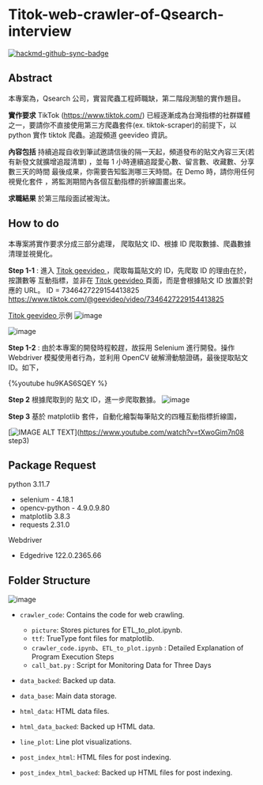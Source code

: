 # Titok-web-crawler-of-Qsearch-interview

[![hackmd-github-sync-badge](https://hackmd.io/amVv-prjSams7Wq-q2yEiQ/badge)](https://hackmd.io/amVv-prjSams7Wq-q2yEiQ)


## Abstract
本專案為，Qsearch 公司，實習爬蟲工程師職缺，第二階段測驗的實作題目。

**實作要求**
TikTok (https://www.tiktok.com/) 已經逐漸成為台灣指標的社群媒體之一，要請你不直接使用第三方爬蟲套件(ex. tiktok-scraper)的前提下，以 python 實作 tiktok 爬蟲。追蹤頻道 geevideo 資訊。

**內容包括**
持續追蹤自收到筆試邀請信後的隔一天起，頻道發布的貼文內容三天(若有新發文就擴增追蹤清單) ，並每 1 小時連續追蹤愛心數、留言數、收藏數、分享數三天的時間
最後成果，你需要告知監測哪三天時間。在 Demo 時，請你用任何視覺化套件 ，將監測期間內各個互動指標的折線圖畫出來。

**求職結果**
於第三階段面試被淘汰。

## How to do
本專案將實作要求分成三部分處理，
爬取貼文 ID、根據 ID 爬取數據、爬蟲數據清理並視覺化。

**Step 1-1** :  進入 [Titok geevideo ](https://www.tiktok.com/@geevideo)，爬取每篇貼文的 ID，先爬取 ID 的理由在於，按讚數等 互動指標，並非在 [Titok geevideo ](https://www.tiktok.com/@geevideo) 頁面，而是會根據貼文 ID 放置於對應的 URL。
ID = 7346427229154413825  https://www.tiktok.com/@geevideo/video/7346427229154413825

[Titok geevideo ](https://www.tiktok.com/@geevideo)示例
![image](https://hackmd.io/_uploads/SJaoRB2CT.png)

![image](https://hackmd.io/_uploads/rykEkLnAp.png)

**Step 1-2** : 由於本專案的開發時程較趕，故採用 Selenium 進行開發。操作 Webdriver 模擬使用者行為，並利用 OpenCV 破解滑動驗證碼，最後提取貼文 ID。如下，

{%youtube hu9KAS6SQEY %}


**Step 2**
根據爬取到的 貼文 ID，進一步爬取數據。
![image](https://hackmd.io/_uploads/B1Pk68nRT.png)

**Step 3**
基於 matplotlib 套件，自動化繪製每筆貼文的四種互動指標折線圖，

[![IMAGE ALT TEXT](http://img.youtube.com/vi/tXwoGim7n08/0.jpg)](https://www.youtube.com/watch?v=tXwoGim7n08 step3)

## Package Request
python 3.11.7
- selenium - 4.18.1
- opencv-python - 4.9.0.9.80
- matplotlib 3.8.3
- requests 2.31.0

Webdriver
- Edgedrive 122.0.2365.66 

## Folder Structure
![image](https://hackmd.io/_uploads/SJfnHD2A6.png)
- `crawler_code`: Contains the code for web crawling.
  - `picture`: Stores pictures for ETL_to_plot.ipynb.
  - `ttf`: TrueType font files for matplotlib.
  - `crawler_code.ipynb`、`ETL_to_plot.ipynb` : Detailed Explanation of Program Execution Steps
  - `call_bat.py` : Script for Monitoring Data for Three Days


- `data_backed`: Backed up data.
- `data_base`: Main data storage.
- `html_data`: HTML data files.
- `html_data_backed`: Backed up HTML data.
- `line_plot`: Line plot visualizations.
- `post_index_html`: HTML files for post indexing.
- `post_index_html_backed`: Backed up HTML files for post indexing.

